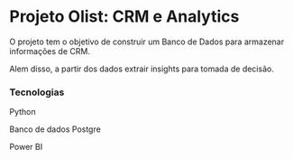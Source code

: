 # Projeto Olist: CRM e Analytics 

O projeto tem o objetivo de construir um Banco de Dados para armazenar informações de CRM.

Alem disso, a partir dos dados extrair insights para tomada de decisão.

### Tecnologias 

Python 

Banco de dados Postgre

Power BI 


